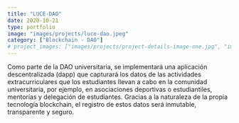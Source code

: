 ```yaml
---
title: "LUCE-DAO"
date: 2020-10-21
type: portfolio
image: "images/projects/luce-dao.jpeg"
category: ["Blockchain - DAO"]
# project_images: ["images/projects/project-details-image-one.jpg", "images/projects/project-details-image-two.jpg"]
---
```


Como parte de la DAO universitaria, se implementará una aplicación descentralizada (dapp) que capturará los datos de las actividades extracurriculares que los estudiantes llevan a cabo en la comunidad universitaria, por ejemplo, en asociaciones deportivas o estudiantiles, mentorías y delegación de estudiantes. Gracias a la naturaleza de la propia tecnología blockchain, el registro de estos datos será inmutable, transparente y seguro.